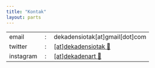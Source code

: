 ```yaml
---
title: "Kontak"
layout: parts
---
```



<table class="demo">
	<tbody>
    <tr>
      <td>email</td>
      <td>&nbsp;:&nbsp;</td>
      <td>dekadensiotak[at]gmail[dot]com</td>
    </tr>
    <tr>
      <td>twitter</td>
      <td>&nbsp;:&nbsp;</td>
      <td>
        <a href="https://twitter.com/dekansiotak">[at]dekadensiotak 🔗</a>
      </td>
    </tr>
    <tr>
      <td>instagram</td>
      <td>&nbsp;:&nbsp;</td>
      <td>
        <a href="https://instagram.com/dekanart">[at]dekadenart 🔗</a>
      </td>
    </tr>
	</tbody>
</table>